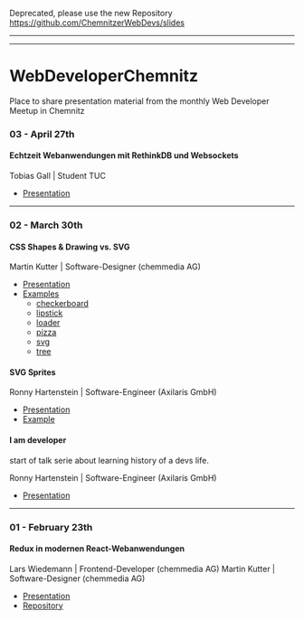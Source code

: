 Deprecated, please use the new Repository https://github.com/ChemnitzerWebDevs/slides
- - -
- - -


# WebDeveloperChemnitz
Place to share presentation material from the monthly Web Developer Meetup in Chemnitz


### 03 - April 27th
#### Echtzeit Webanwendungen mit RethinkDB und Websockets
Tobias Gall | Student TUC
* [Presentation](https://github.com/martinkutter/WebDeveloperChemnitz/blob/master/03%20-%20April%2027th/Rethinkdb%20%26%20Websockets.pdf)


- - -
### 02 - March 30th
#### CSS Shapes & Drawing vs. SVG
Martin Kutter | Software-Designer (chemmedia AG)
* [Presentation](https://github.com/martinkutter/WebDeveloperChemnitz/blob/master/02%20-%20March%2030th/CSS%20Shapes/Presentation%20-%20CSS%20Shapes%20%26%20Drawing%20vs.%20SVG.pdf)
* [Examples](https://github.com/martinkutter/WebDeveloperChemnitz/blob/master/02%20-%20March%2030th/examples)
	* [checkerboard](https://htmlpreview.github.io/?https://github.com/martinkutter/WebDeveloperChemnitz/blob/master/02%20-%20March%2030th/examples/checkerboard/index.html)
	* [lipstick](https://htmlpreview.github.io/?https://github.com/martinkutter/WebDeveloperChemnitz/blob/master/02%20-%20March%2030th/examples/lipstick/index.html)
	* [loader](https://htmlpreview.github.io/?https://github.com/martinkutter/WebDeveloperChemnitz/blob/master/02%20-%20March%2030th/examples/loader/index.html)
	* [pizza](https://htmlpreview.github.io/?https://github.com/martinkutter/WebDeveloperChemnitz/blob/master/02%20-%20March%2030th/examples/pizza/index.html)
	* [svg](https://htmlpreview.github.io/?https://github.com/martinkutter/WebDeveloperChemnitz/blob/master/02%20-%20March%2030th/examples/svg/index.html)
	* [tree](https://htmlpreview.github.io/?https://github.com/martinkutter/WebDeveloperChemnitz/blob/master/02%20-%20March%2030th/examples/tree/index.html)

#### SVG Sprites
Ronny Hartenstein | Software-Engineer (Axilaris GmbH)
* [Presentation](https://github.com/martinkutter/WebDeveloperChemnitz/blob/master/02%20-%20March%2030th/SVG%20Sprites/Presentation%20-%20SVG%20Sprites%20in%20a%20nutshell.pdf)
* [Example](http://blog.rh-flow.de/svg-sprites-demo/index.html)


#### I am developer
start of talk serie about learning history of a devs life.

Ronny Hartenstein | Software-Engineer (Axilaris GmbH)
* [Presentation](https://github.com/martinkutter/WebDeveloperChemnitz/blob/master/02%20-%20March%2030th/I%20am%20developer/Presentation%20-%20I%20am%20developer%20I%20have%20no%20life%20-%20Meine%20Lern-Historie.pdf)


- - -
### 01 - February 23th
#### Redux in modernen React-Webanwendungen
Lars Wiedemann | Frontend-Developer (chemmedia AG)
Martin Kutter | Software-Designer (chemmedia AG)
* [Presentation](https://github.com/martinkutter/WebDeveloperChemnitz/blob/master/01%20-%20February%2023th/Presentation%20-%20REDUX%20in%20modernen%20Webanwendungen.pdf)
* [Repository](https://github.com/gernsdorfer/react-shop)
